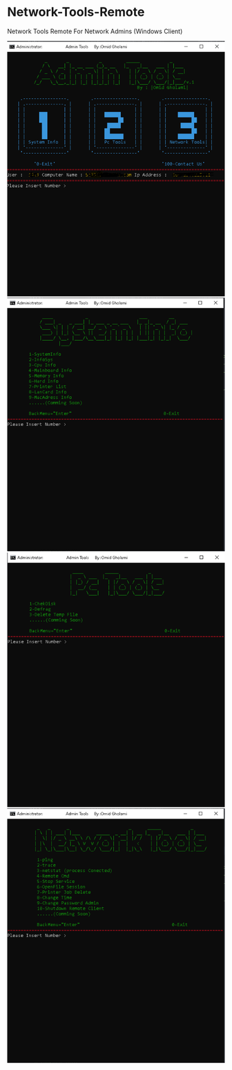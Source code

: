# Network-Tools-Remote
Network Tools Remote For Network Admins (Windows Client)

<p align="center">
  <img src="https://github.com/omid13604/Network-Tools-Remote/blob/master/1.PNG" width="512" title="ScreenShot1">
  <img src="https://github.com/omid13604/Network-Tools-Remote/blob/master/2.PNG" width="512" title="ScreenShot2">
  <img src="https://github.com/omid13604/Network-Tools-Remote/blob/master/3.PNG" width="512" title="ScreenShot3">
  <img src="https://github.com/omid13604/Network-Tools-Remote/blob/master/4.PNG" width="512" title="ScreenShot4">
</p>

